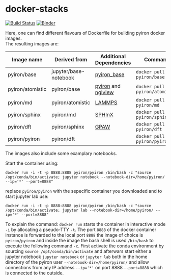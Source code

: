 # docker-stacks
[![Build Status](https://travis-ci.com/pyiron/docker-stacks.svg?branch=master)](https://travis-ci.com/pyiron/docker-stacks)
[![Binder](https://mybinder.org/badge_logo.svg)](https://mybinder.org/v2/gh/pyiron/docker-stacks/master) 

Here, one can find different flavours of Dockerfile for building pyiron docker images.   
The resulting images are:

| Image name | Derived from | Additional Dependencies | Command |
|------------|--------------|-------------------------|---------|
| pyiron/base | jupyter/base-notebook | <a href="https://anaconda.org/conda-forge/pyiron">pyiron_base</a> | `docker pull pyiron/base` |
| pyiron/atomistic | pyiron/base | <a href="https://anaconda.org/conda-forge/pyiron">pyiron</a> and <a href="https://anaconda.org/conda-forge/nglview">nglview</a> | `docker pull pyiron/atomistic` |
| pyiron/md | pyiron/atomistic | <a href="https://anaconda.org/conda-forge/lammps">LAMMPS</a> | `docker pull pyiron/md` |
| pyiron/sphinx | pyiron/md | <a href="https://anaconda.org/conda-forge/sphinxdft">SPHInX</a> | `docker pull pyiron/sphinx` |
| pyiron/dft | pyiron/sphinx | <a href="https://anaconda.org/conda-forge/gpaw">GPAW</a> | `docker pull pyiron/dft` |
| pyiron/pyiron | pyiron/dft |   |  `docker pull pyiron/pyiron` |

The images also include some examplary notebooks.  

Start the container using: 
```
docker run -i -t -p 8888:8888 pyiron/pyiron /bin/bash -c "source /opt/conda/bin/activate; jupyter notebook --notebook-dir=/home/pyiron/ --ip='*' --port=8888"
```
replace `pyiron/pyiron` with the sepecific container you downloaded and to start jupyter lab use:
```
docker run -i -t -p 8888:8888 pyiron/pyiron /bin/bash -c "source /opt/conda/bin/activate; jupyter lab --notebook-dir=/home/pyiron/ --ip='*' --port=8888"
```
To explain the command: `docker run` starts the container in interactive mode `-i` by allocating a pseudo-TTY `-t`. The port `8888` of the docker container instance is forwarded to the local port `8888` the image of choice is `pyiron/pyiron` and inside the image the bash shell is used `/bin/bash` to execute the following command `-c`. First activate the conda environment by sourcing `source /opt/conda/bin/activate` and afterwars start either a jupyter notebook `jupyter notebook` or `jupyter lab` both in the home directory of the pyiron user `--notebook-dir=/home/pyiron/` and allow connections from any IP address `--ip='*'` on port 8888 `--port=8888` which is connected to the outside. 
